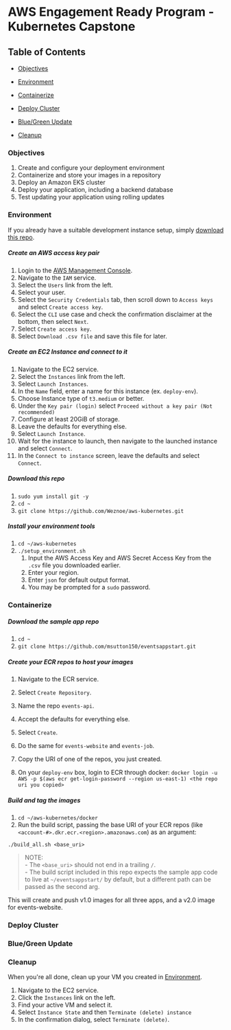 # AWS Engagement Ready Program - Kubernetes Capstone
## Table of Contents

- [Objectives](#objectives)

- [Environment](#environment)

- [Containerize](#containerize)

- [Deploy Cluster](#deploy-cluster)
  
- [Blue/Green Update](#bluegreen-update)

- [Cleanup](#cleanup)

### Objectives
1. Create and configure your deployment environment
1. Containerize and store your images in a repository
1. Deploy an Amazon EKS cluster
1. Deploy your application, including a backend database
1. Test updating your application using rolling updates

### Environment
If you already have a suitable development instance setup, simply [download this repo](#download-this-repo).

##### Create an AWS access key pair
1. Login to the [AWS Management Console](https://console.aws.amazon.com/).
1. Navigate to the `IAM` service.
1. Select the `Users` link from the left.
1. Select your user.
1. Select the `Security Credentials` tab, then scroll down to `Access keys` and select `Create access key`.
1. Select the `CLI` use case and check the confirmation disclaimer at the bottom, then select `Next`.
1. Select `Create access key`.
1. Select `Download .csv file` and save this file for later.

#####  Create an EC2 Instance and connect to it
1. Navigate to the EC2 service.
1. Select the `Instances` link from the left.
1. Select `Launch Instances`.
1. In the `Name` field, enter a name for this instance (ex. `deploy-env`).
1. Choose Instance type of `t3.medium` or better.
1. Under the `Key pair (login)` select `Proceed without a key pair (Not recommended)`
1. Configure at least 20GiB of storage.
1. Leave the defaults for everything else.
1. Select `Launch Instance`.
1. Wait for the instance to launch, then navigate to the launched instance and select `Connect`.
1. In the `Connect to instance` screen, leave the defaults and select `Connect`.

##### Download this repo
1. `sudo yum install git -y`
1. `cd ~`
1. `git clone https://github.com/Weznoe/aws-kubernetes.git`

##### Install your environment tools
1. `cd ~/aws-kubernetes`
1. `./setup_environment.sh`
    1. Input the AWS Access Key and AWS Secret Access Key from the `.csv` file you downloaded earlier.
    1. Enter your region.
    1. Enter `json` for default output format.
    1. You may be prompted for a `sudo` password.

### Containerize
##### Download the sample app repo
1. `cd ~`
1. `git clone https://github.com/msutton150/eventsappstart.git`
##### Create your ECR repos to host your images
1. Navigate to the ECR service.
1. Select `Create Repository`.
1. Name the repo `events-api`. 
1. Accept the defaults for everything else.
1. Select `Create`.
1. Do the same for `events-website` and `events-job`.


1. Copy the URI of one of the repos, you just created.
1. On your `deploy-env` box, login to ECR through docker: 
```docker login -u AWS -p $(aws ecr get-login-password --region us-east-1) <the repo uri you copied>```

##### Build and tag the images

1. `cd ~/aws-kubernetes/docker`
1. Run the build script, passing the  base URI of your ECR repos (like `<account-#>.dkr.ecr.<region>.amazonaws.com`) as an argument: 
```
./build_all.sh <base_uri> 
```
> NOTE: \
    - The `<base_uri>` should not end in a trailing `/`. \
    - The build script included in this repo expects the sample app code to live at `~/eventsappstart/` by default, but a different path can be passed as the second arg.


This will create and push v1.0 images for all three apps, and a v2.0 image for events-website.


### Deploy Cluster

### Blue/Green Update

### Cleanup
When you're all done, clean up your VM you created in [Environment](#environment). 
1. Navigate to the EC2 service.
1. Click the `Instances` link on the left.
1. Find your active VM and select it.
1. Select `Instance State` and then `Terminate (delete) instance`
1. In the confirmation dialog, select `Terminate (delete)`.





    